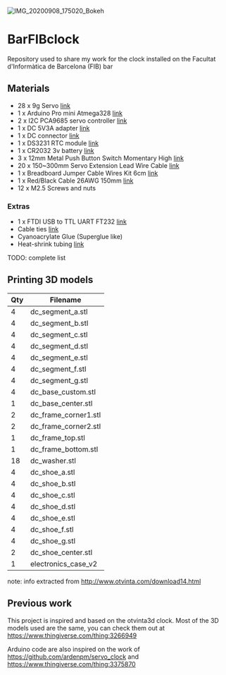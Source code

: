 ![IMG_20200908_175020_Bokeh](https://user-images.githubusercontent.com/4519667/92978429-fff57b00-f48f-11ea-8e35-1595713e20d5.jpg)

# BarFIBclock
Repository used to share my work for the clock installed on the Facultat d'Informàtica de Barcelona (FIB) bar

## Materials
 - 28 x 9g Servo [link](https://s.click.aliexpress.com/e/_ABv179)
 - 1 x Arduino Pro mini Atmega328 [link](http://bit.ly/2NVvFll)
 - 2 x I2C PCA9685 servo controller [link](https://s.click.aliexpress.com/e/_AAJpyf)
 - 1 x DC 5V3A adapter [link](http://bit.ly/2NvYGVG)
 - 1 x DC connector [link](http://bit.ly/33AKoJ4)
 - 1 x DS3231 RTC module [link](http://bit.ly/32uphGY)
 - 1 x CR2032 3v battery [link](http://bit.ly/2PYQaAa)
 - 3 x 12mm Metal Push Button Switch Momentary High [link](https://bit.ly/337vpaj)
 - 20 x 150~300mm Servo Extension Lead Wire Cable [link](https://bit.ly/3iaA7dB)
 - 1 x Breadboard Jumper Cable Wires Kit 6cm [link](https://bit.ly/2ZxfuBp)
 - 1 x Red/Black Cable 26AWG 150mm  [link](https://bit.ly/35eJe9F)
 - 12 x M2.5 Screws and nuts
 
### Extras
 - 1 x FTDI USB to TTL UART FT232 [link](https://bit.ly/2R5Vjpw)
 - Cable ties [link](https://s.click.aliexpress.com/e/_9ybz9t)
 - Cyanoacrylate Glue (Superglue like)
 - Heat-shrink tubing [link](https://s.click.aliexpress.com/e/_Aswi55)

TODO: complete list

## Printing 3D models
| Qty | Filename             |
| --- | -------------------- |
| 4   | dc_segment_a.stl     |
| 4   | dc_segment_b.stl     |
| 4   | dc_segment_c.stl     |
| 4   | dc_segment_d.stl     |
| 4   | dc_segment_e.stl     |
| 4   | dc_segment_f.stl     |
| 4   | dc_segment_g.stl     |
| 4   | dc_base_custom.stl   |
| 1   | dc_base_center.stl   |
| 2   | dc_frame_corner1.stl |
| 2   | dc_frame_corner2.stl |
| 1   | dc_frame_top.stl     |
| 1   | dc_frame_bottom.stl  |
| 18  | dc_washer.stl        |
| 4   | dc_shoe_a.stl        |
| 4   | dc_shoe_b.stl        |
| 4   | dc_shoe_c.stl        |
| 4   | dc_shoe_d.stl        |
| 4   | dc_shoe_e.stl        |
| 4   | dc_shoe_f.stl        |
| 4   | dc_shoe_g.stl        |
| 2   | dc_shoe_center.stl   |
| 1   | electronics_case_v2  |

note: info extracted from http://www.otvinta.com/download14.html

## Previous work
This project is inspired and based on the otvinta3d clock.
Most of the 3D models used are the same, you can check them out at
https://www.thingiverse.com/thing:3266949

Arduino code are also inspired on the work of https://github.com/ardenpm/servo_clock and https://www.thingiverse.com/thing:3375870

